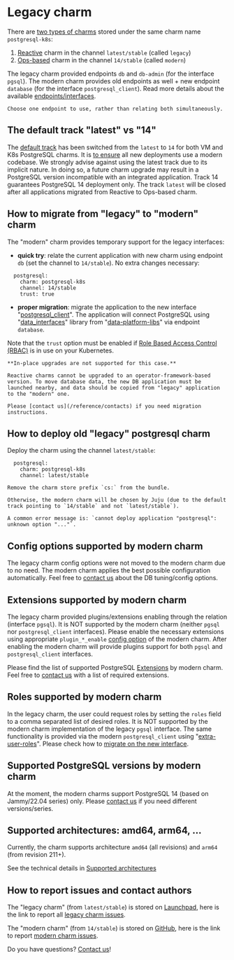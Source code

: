 # Legacy charm

There are [two types of charms](https://documentation.ubuntu.com/juju/3.6/reference/charm/#by-generation) stored under the same charm name `postgresql-k8s`:

1. [Reactive](https://documentation.ubuntu.com/juju/3.6/reference/charm/#reactive)  charm in the channel `latest/stable` (called `legacy`)
2. [Ops-based](https://documentation.ubuntu.com/juju/3.6/reference/charm/#ops) charm in the channel `14/stable` (called `modern`)

The legacy charm provided endpoints `db` and `db-admin` (for the interface `pgsql`). The modern charm provides old endpoints as well + new endpoint `database` (for the interface `postgresql_client`). Read more details about the available [endpoints/interfaces](/explanation/interfaces-endpoints).

```{note}
Choose one endpoint to use, rather than relating both simultaneously.
```

## The default track "latest" vs "14"

The [default track](https://docs.openstack.org/charm-guide/yoga/project/charm-delivery.html) has been switched from the `latest` to `14` for both VM and K8s PostgreSQL charms. It is [to ensure](https://discourse.charmhub.io/t/request-switch-default-track-from-latest-to-14-for-postgresql-k8s-charms/10314) all new deployments use a modern codebase. We strongly advise against using the latest track due to its implicit nature. In doing so, a future charm upgrade may result in a PostgreSQL version incompatible with an integrated application. Track 14 guarantees PostgreSQL 14 deployment only. The track `latest` will be closed after all applications migrated from Reactive to Ops-based charm.

## How to migrate from "legacy" to "modern" charm

The "modern" charm provides temporary support for the legacy interfaces:

* **quick try**: relate the current application with new charm using endpoint `db` (set the channel to `14/stable`). No extra changes necessary:

```text
  postgresql:
    charm: postgresql-k8s
    channel: 14/stable
    trust: true
```

* **proper migration**: migrate the application to the new interface "[postgresql_client](https://github.com/canonical/charm-relation-interfaces)". The application will connect PostgreSQL using "[data_interfaces](https://charmhub.io/data-platform-libs/libraries/data_interfaces)" library from "[data-platform-libs](https://github.com/canonical/data-platform-libs/)" via endpoint `database`.

Note that the `trust` option must be enabled if [Role Based Access Control (RBAC)](https://kubernetes.io/docs/concepts/security/rbac-good-practices/) is in use on your Kubernetes. 

```{warning}
**In-place upgrades are not supported for this case.**

Reactive charms cannot be upgraded to an operator-framework-based version. To move database data, the new DB application must be launched nearby, and data should be copied from "legacy" application to the "modern" one. 

Please [contact us](/reference/contacts) if you need migration instructions.
```

## How to deploy old "legacy" postgresql charm

Deploy the charm using the channel `latest/stable`:

```text
  postgresql:
    charm: postgresql-k8s
    channel: latest/stable
```

```{caution}
Remove the charm store prefix `cs:` from the bundle. 

Otherwise, the modern charm will be chosen by Juju (due to the default track pointing to `14/stable` and not `latest/stable`).

A common error message is: `cannot deploy application "postgresql": unknown option "..."`.
```

## Config options supported by modern charm

The legacy charm config options were not moved to the modern charm due to no need. The modern charm applies the best possible configuration automatically. Feel free to [contact us](/reference/contacts) about the DB tuning/config options.

## Extensions supported by modern charm

The legacy charm provided plugins/extensions enabling through the relation (interface `pgsql`). It is NOT supported by the modern charm (neither `pgsql` nor `postgresql_client` interfaces). Please enable the necessary extensions using appropriate `plugin_*_enable` [config option](https://charmhub.io/postgresql-k8s/configure) of the modern charm. After enabling the modern charm will provide plugins support for both `pgsql` and `postgresql_client` interfaces.

Please find the list of supported PostgreSQL [Extensions](/reference/plugins-extensions) by modern charm. Feel free to [contact us](/reference/contacts) with a list of required extensions.

## Roles supported by modern charm

In the legacy charm, the user could request roles by setting the `roles` field to a comma separated list of desired roles. It is NOT supported by the modern charm implementation of the legacy `pgsql` interface. The same functionality is provided via the modern `postgresql_client` using "[extra-user-roles](/explanation/users)". Please check how to [migrate on the new interface](/how-to/development/integrate-with-your-charm).

## Supported PostgreSQL versions by modern charm

At the moment, the modern charms support PostgreSQL 14 (based on Jammy/22.04 series) only.
Please [contact us](/reference/contacts) if you need different versions/series.

## Supported architectures: amd64, arm64, ...
Currently, the charm supports architecture `amd64` (all revisions) and `arm64` (from revision 211+). 

See the technical details in [Supported architectures](/reference/system-requirements)

## How to report issues and contact authors

The "legacy charm" (from `latest/stable`) is stored on [Launchpad](https://git.launchpad.net/charm-k8s-postgresql), here is the link to report all [legacy charm issues](https://bugs.launchpad.net/charm-k8s-postgresql).

The "modern charm" (from `14/stable`) is stored on [GitHub](https://github.com/canonical/postgresql-k8s-operator), here is the link to report [modern charm issues](https://github.com/canonical/postgresql-k8s-operator/issues/new/choose).

Do you have questions? [Contact us](/reference/contacts)!

